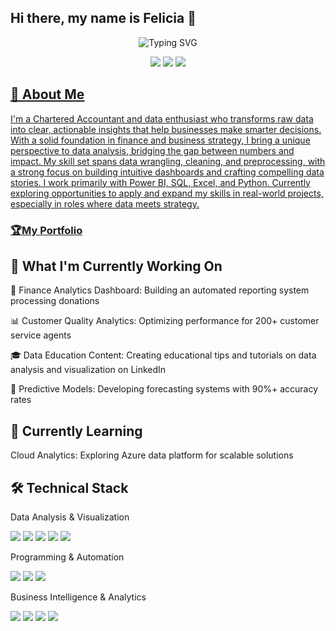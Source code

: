 ## Hi there, my name is Felicia 👋

<div align="center">
  <img src="https://readme-typing-svg.herokuapp.com?font=Fira+Code&pause=1000&color=2E9EF7&center=true&vCenter=true&width=435&lines=Data+Analyst+%7C+Business+Intelligence;Turning+Data+into+Actionable+Insights;2%2B+Years+in+Analytics+%26+Optimization;Power+BI+Certified+Professional" alt="Typing SVG" />
</div>
<p align="center">
  <a href="https://www.linkedin.com/in/felicia-oyebode-587353197/"><img src="https://img.shields.io/badge/LinkedIn-Connect-blue?style=for-the-badge&logo=linkedin"></a>
  <a href="mailto:omololafeoyebode@gmail.com"><img src="https://img.shields.io/badge/Email-Contact-green?style=for-the-badge&logo=gmail"></a>
   <a href="https://lolabode.github.io" target="_blank">
    <img src="https://img.shields.io/badge/PORTFOLIO-yellow?style=for-the-badge&logo=sap&logoColor=black" />
</p>

## 🚀 About Me 
I'm a Chartered Accountant and data enthusiast who transforms raw data into clear, actionable insights that help businesses make smarter decisions. With a solid foundation in finance and business strategy, I bring a unique perspective to data analysis, bridging the gap between numbers and impact. My skill set spans data wrangling, cleaning, and preprocessing, with a strong focus on building intuitive dashboards and crafting compelling data stories. I work primarily with Power BI, SQL, Excel, and Python. Currently exploring opportunities to apply and expand my skills in real-world projects, especially in roles where data meets strategy.

### [🏆My Portfolio](https://lolabode.github.io/)
      
## 🔭 What I'm Currently Working On 

🏦 Finance Analytics Dashboard: Building an automated reporting system processing donations 

📊 Customer Quality Analytics: Optimizing performance for 200+ customer service agents 

🎓 Data Education Content: Creating educational tips and tutorials on data analysis and visualization on LinkedIn

🤖 Predictive Models: Developing forecasting systems with 90%+ accuracy rates  


## 🌱 Currently Learning 

Cloud Analytics: Exploring Azure data platform for scalable solutions

## 🛠️ Technical Stack 
Data Analysis & Visualization
<p>
  <img src="https://img.shields.io/badge/SQL-Intermediate-4479A1?style=flat&logo=mysql&logoColor=white">
  <img src="https://img.shields.io/badge/Power%20BI-Certified-F2C811?style=flat&logo=powerbi&logoColor=black">
  <img src="https://img.shields.io/badge/Excel-Advanced-217346?style=flat&logo=microsoft-excel&logoColor=white">
  <img src="https://img.shields.io/badge/Tableau-Intermediate-E97627?style=flat&logo=tableau&logoColor=white">
  <img src="https://img.shields.io/badge/LookerStudio-Expert-4285F4?style=flat&logo=looker&logoColor=white">
</p>
Programming & Automation
<p>
  <img src="https://img.shields.io/badge/Python-Learning-3776AB?style=flat&logo=python&logoColor=white">
  <img src="https://img.shields.io/badge/Apps%20Script-Expert-34A853?style=flat&logo=google&logoColor=white">
  <img src="https://img.shields.io/badge/JavaScript-Intermediate-F7DF1E?style=flat&logo=javascript&logoColor=black">
</p>
Business Intelligence & Analytics
<p>
  <img src="https://img.shields.io/badge/A%2FB%20Testing-Expert-FF6B6B?style=flat">
  <img src="https://img.shields.io/badge/Statistical%20Analysis-Advanced-4ECDC4?style=flat">
  <img src="https://img.shields.io/badge/Predictive%20Modeling-Intermediate-45B7D1?style=flat">
  <img src="https://img.shields.io/badge/KPI%20Development-Expert-96CEB4?style=flat">
</p>

